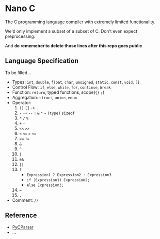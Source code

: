 # Nano C

The C programming language compiler with extremely limited functionality.

We'd only implement a subset of a subset of C. Don't even expect preprocessing.

And **do rememeber to delete those lines after this repo goes public**

## Language Specification

To be filled...

- Types: `int`, `double`, `float`, `char`, `unsigned`, `static`, `const`, `void`, `[]`
- Control Flow: `if`, `else`, `while`, `for`, `continue`, `break`
- Function: `return`, typed functions, scope(`{}` `;`)
- Aggregation: `struct`, `union`, `enum`
- Operator:
    1. `()` `[]` `->` `.`
    2. `-` `++` `--` `!` `&` `*` `~` `(type)` `sizeof`
    3. `*` `/` `%`
    4. `+` `-`
    5. `<<` `>>`
    6. `<` `<=` `>` `<=`
    7. `==` `!=`
    8. `&`
    9. `^`
    10. `|`
    11. `&&`
    12. `||`
    13. `?`
        - `Expression1 ? Expression2 : Expression3`
        - `if (Expression1) Expression2;`
        - `else Expression3;`
    14. `=`
    15. `,`
- Comment: `//`

## Reference

- [PyCParser](https://github.com/eliben/pycparser)
- ...
